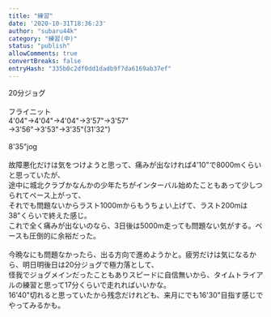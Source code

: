 ```yaml
---
title: "練習"
date: '2020-10-31T18:36:23'
author: "subaru44k"
category: "練習(中)"
status: "publish"
allowComments: true
convertBreaks: false
entryHash: "335b0c2df0dd1dadb9f7da6169ab37ef"
---
```

20分ジョグ<br>
<br>
フライニット<br>
4'04"→4'04"→4'04"→3'57"→3'57"<br>
→3'56"→3'53"→3'35"(31'32")<br>
<br>
8'35"jog<br>
<br>
故障悪化だけは気をつけようと思って、痛みが出なければ4'10"で8000mくらいと思っていたが、<br>
途中に城北クラブかなんかの少年たちがインターバル始めたこともあって少しつられてペース上がって、<br>
それでも問題ないからラスト1000mからもうちょい上げて、ラスト200mは38"くらいで終えた感じ。<br>
これで全く痛みが出ないのなら、3日後は5000m走っても問題ない気がする。ペースも圧倒的に余裕だった。<br>
<br>
今晩なにも問題なかったら、出る方向で進めようかと。疲労だけは気になるから、明日明後日は20分ジョグで極力落として、<br>
怪我でジョグメインだったこともありスピードに自信無いから、タイムトライアルの練習と思って17分くらいで走れればいいかな。<br>
16'40"切れると思っていたから残念だけれども、来月にでも16'30"目指す感じでやってみるかも。
